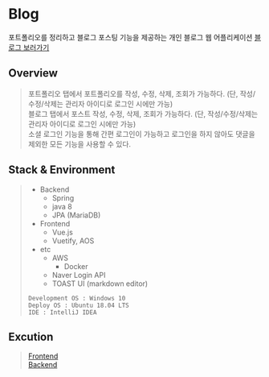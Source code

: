 # Blog
포트폴리오를 정리하고 블로그 포스팅 기능을 제공하는 개인 블로그 웹 어플리케이션
[블로그 보러가기](http://1000min.kr)

## Overview
> 포트폴리오 탭에서 포트폴리오를 작성, 수정, 삭제, 조회가 가능하다. (단, 작성/수정/삭제는 관리자 아이디로 로그인 시에만 가능)  
> 블로그 탭에서 포스트 작성, 수정, 삭제, 조회가 가능하다. (단, 작성/수정/삭제는 관리자 아이디로 로그인 시에만 가능)  
> 소셜 로그인 기능을 통해 간편 로그인이 가능하고 로그인을 하지 않아도 댓글을 제외한 모든 기능을 사용할 수 있다.

## Stack & Environment
> + Backend
>   + Spring
>   + java 8
>   + JPA (MariaDB)
> + Frontend
>   + Vue.js
>   + Vuetify, AOS
> + etc
>   + AWS
>     + Docker
>   + Naver Login API
>   + TOAST UI (markdown editor)
> &nbsp;
> 
> ~~~
> Development OS : Windows 10
> Deploy OS : Ubuntu 18.04 LTS
> IDE : IntelliJ IDEA
> ~~~

## Excution
> [Frontend](https://github.com/phm0127/blog/blob/master/frontend/blog/README.md)  
> [Backend](https://github.com/phm0127/blog/blob/master/backend/README.md)


